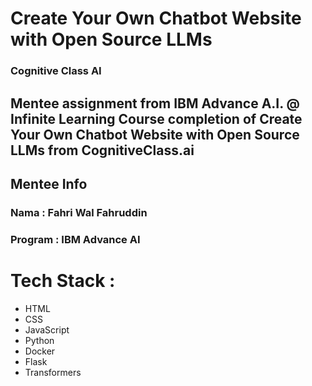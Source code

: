 # Create Your Own Chatbot Website with Open Source LLMs

### Cognitive Class AI

## Mentee assignment from IBM Advance A.I. @ Infinite Learning Course completion of Create Your Own Chatbot Website with Open Source LLMs from CognitiveClass.ai

## Mentee Info
### Nama : Fahri Wal Fahruddin
### Program : IBM Advance AI

# Tech Stack :
- HTML
- CSS
- JavaScript
- Python
- Docker
- Flask
- Transformers

